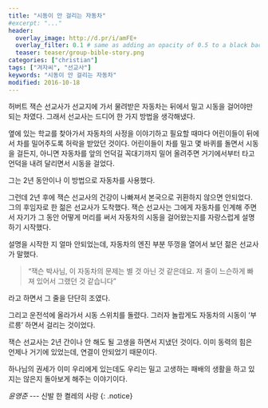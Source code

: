 ```yaml
---
title: "시동이 안 걸리는 자동차"
#excerpt: "..."
header:
  overlay_image: http://d.pr/i/amFE+
  overlay_filter: 0.1 # same as adding an opacity of 0.5 to a black background  
  teaser: teaser/group-bible-story.png
categories: ["christian"]
tags: ["겨자씨", "선교사"]
keywords: "시동이 안 걸리는 자동차"
modified: 2016-10-18
---
```


허버트 잭슨 선교사가 선교지에 가서 물려받은 자동차는 뒤에서 밀고 시동을 걸어야만 되는 차였다. 그래서 선교사는 드디어 한 가지 방법을 생각해냈다.

옆에 있는 학교를 찾아가서 자동차의 사정을 이야기하고 필요할 때마다 어린이들이 뒤에서 차를 밀어주도록 허락을 받았던 것이다. 어린이들이 차를 밀고 몇 바퀴를 돌면서 시동을 걸든지, 아니면 자동차를 앞의 언덕길 꼭대기까지 밀어 올려주면 거기에서부터 타고 언덕을 내려 달리면서 시동을 걸었다.

그는 2년 동안이나 이 방법으로 자동차를 사용했다.

그런데 2년 후에 잭슨 선교사의 건강이 나빠져서 본국으로 귀환하지 않으면 안되었다. 그의 후임자로 한 젊은 선교사가 도착했다. 잭슨 선교사는 그에게 자동차를 인계해 주면서 자기가 그 동안 어떻게 머리를 써서 자동차의 시동을 걸어왔는지를 자랑스럽게 설명하기 시작했다.

설명을 시작한 지 얼마 안되었는데, 자동차의 엔진 부분 뚜껑을 열어서 보던 젊은 선교사가 말했다.

> “잭슨 박사님, 이 자동차의 문제는 별 것 아닌 것 같은데요. 저 줄이 느슨하게 빠져 있어서 그랬던 것 같습니다”

라고 하면서 그 줄을 단단히 조였다.

그리고 운전석에 올라가서 시동 스위치를 돌렸다. 그러자 놀랍게도 자동차의 시동이 ‘부르릉’ 하면서 걸리는 것이었다.


잭슨 선교사는 2년 간이나 안 해도 될 고생을 하면서 지냈던 것이다. 이미 동력의 힘은 언제나 거기에 있었는데, 연결이 안되었기 때문이다.

하나님의 권세가 이미 우리에게 있는데도 우리는 밀고 고생하는 패배의 생활을 하고 있지는 않은지 돌아보게 해주는 이야기이다.


<cite>윤영준</cite> --- 신발 한 켤레의 사랑
{: .notice}
